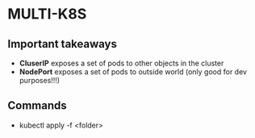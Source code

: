 # MULTI-K8S

## Important takeaways
- **CluserIP** exposes a set of pods to other objects in the cluster
- **NodePort** exposes a set of pods to outside world (only good for dev purposes!!!)

## Commands
- kubectl apply -f \<folder>